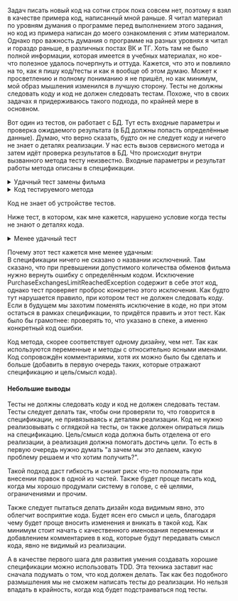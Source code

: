 Задач писать новый код на сотни строк пока совсем нет, поэтому я взял в качестве примера код, написанный мной раньше.
Я читал материал по уровням думания о программе перед выполнением этого задания, но код из примера написан до моего ознакомления с этим материалом.
Однако про важность думания о программе на разных уровнях я читал и гораздо раньше, в различных постах ВК и ТГ. Хоть там не было полной информации,
которая имеется в учебных материалах, но кое-что полезное удалось почерпнуть и оттуда.
Кажется, что это и повлияло на то, как я пишу код/тесты и как я вообще об этом думаю. Может к просветлению и полному пониманию я не пришёл, но как минимум, мой образ мышления изменился в лучшую сторону. 
Тесты не должны следовать коду и код не должен следовать тестам.
Похоже, что в своих задачах я придерживаюсь такого подхода, по крайней мере в основном.

Вот один из тестов, он работает с БД. Тут есть входные параметры и проверка ожидаемого результата (в БД должны попасть определённые данные).
Думаю, что верно сказать, будто он не следует коду и ничего не знает о деталях реализации. У нас есть вызов сервисного метода и затем идёт проверка результатов в БД.
Что происходит внутри вызванного метода тесту неизвестно. Входные параметры и результат работы метода описаны в спецификации.

<details>
<summary>Удачный тест замены фильма</summary>

```Java
    public void testExchangeContent() {
    String accountNumber = "NEW_PURCHASE_SAN";
    long contentId = 1212330L;
    long contentUsageRuleId = 2171992223L;
    long contentPackageIId = 123000L;
    long parentContentId = 12123244L;

    ExchangeParams exchangeParams = ExchangeParams.builder()
            .accountNumber(accountNumber)
            .contentName("Хищник")
            .contentId(contentId)
            .contentPackageIId(contentPackageIId)
            .contentUsageRuleId(contentUsageRuleId)
            .parentContentId(parentContentId)
            .superUid("ABC-XYZ-XZY")
            .build();

    purchaseService.contentExchange(exchangeParams);

    UsageDetails usageDetails = UsageDetails.builder()
            .type(UsageDetails.Type.EXCHANGE)
            .exchange(Exchange.builder()
                    .originPurchaseId(30024)
                    .originPurchaseDate(1715779325)
                    .parentPurchaseId(30024)
                    .count(1)
                    .build())
            .build();

    long exchangeId = session.getLastInsertId("PURCHASE");
    PurchaseDto purchase = purchaseDao.get(exchangeId);
    assertThat(purchase.getAccount().getNumber(), is(accountNumber));
    assertThat(purchase.getContentId(), is(contentId));
    assertThat(purchase.getContentUsageRuleId(), is(contentUsageRuleId));
    assertThat(purchase.getStatus(), is(Status.CONFIRMED));
    assertThat(purchase.getPrice(), is(0));
    assertThat(purchase.getUsageDetails(), is(usageDetails));


    long exchangeHistoryId = session.getLastInsertId("PURCHASE_HISTORY");
    PurchaseHistoryDto purchaseHistory = purchaseHistoryDao.get(exchangeHistoryId);
    assertThat(purchaseHistory.getAccount().getNumber(), is(accountNumber));
    assertThat(purchaseHistory.getContentId(), is(contentId));
    assertThat(purchaseHistory.getContentUsageRuleId(), is(contentUsageRuleId));
    assertThat(purchaseHistory.getStatus(), is(Status.CONFIRMED));
    assertThat(purchaseHistory.getPrice(), is(0));
    assertThat(purchaseHistory.getUsageDetails(), is(usageDetails));
    assertThat(purchaseHistory.getSourceType(), is(SourceType.EXCHANGE));
    assertThat(purchaseHistory.getWsResult(), is("success"));
    assertThat(purchaseHistory.getWsMethod(), is(PurchaseHistory.WS_METHOD_EXCHANGE));
    assertThat(purchaseHistory.getDeviceInfo().getMacAddress(), is("EE:EE:EE:00:EE:EE"));
    assertThat(purchaseHistory.getPurchaseId(), is(exchangeId));
    assertThat(purchaseHistory.getParentId(), is(40001L));

    PurchaseDto exchangedContent = purchaseDao.get(30024L);
    assertThat(exchangedContent.getStatus(), is(Status.EXCHANGED));
}
```

</details>

<details>
<summary>Код тестируемого метода</summary>

```Java
 /**
 * Обмен подключенного контента на новый.
 * <p/>
 * Возвращаем ошибку с кодом 2, если контент уже подключен.
 * Возвращаем ошибку с кодом 5, если превышено допустимое количество обменов.
 * Обновляем или добавляем запись в PURCHASE, в зависимости от того покупался такой контент ранее или нет.
 * Добавляем запись о подключении в PURCHASE_HISTORY.
 * <p/>
 * Варианты состояния обмениваемого контента:
 * 1. Контент приобретён, обмен ещё не выполнялся.
 *    Есть одна запись в PURCHASE (детальные условия, как это должно выглядеть в БД).
 * 2. Контент приобретён, ранее уже выполнялся обмен.
 *    Есть основная запись на покупку контента в PURCHASE (детальные условия, как это должно выглядеть в БД).
 *    Есть одна действующая запись об обмене контента в PURCHASE (детальные условия, как это должно выглядеть в БД).
 *    Прим.: если в PURCHASE есть несколько записей о покупке контента - берём последнюю.
 */
public void contentExchange(ExchangeParams rawParams) {
    ctx.getSession().doInTransaction(() -> {
        PurchaseParams params = exchangeParamsConverter.convert(rawParams);
        purchaseExistsValidator.validate(params);

        PurchaseDto exchangingContent = purchaseDao.findAllBySanAndFilters(params.getAccount().getAccountNumber(),
                        null, params.getExchangeContentId(), null, CONFIRMED, null, true)
                .stream()
                // Берём последнюю запись о покупке контента, который будем менять.
                .max(Comparator.comparing(PurchaseDto::getId, Long::compare))
                .orElseThrow(() -> new RuntimeException("Не найдено подходящего контента для обмена"));

        long originPurchaseId = wasExchange(exchangingContent)
                ? exchangingContent.getUsageDetails().getExchange().getOriginPurchaseId()
                : exchangingContent.getId();

        long originPurchaseDate = wasExchange(exchangingContent)
                ? exchangingContent.getUsageDetails().getExchange().getOriginPurchaseDate()
                : DateUtils.toInstant(exchangingContent.getStartDate());

        long exchangeCount = wasExchange(exchangingContent)
                ? exchangingContent.getUsageDetails().getExchange().getCount() + 1
                : 1;

        // Проверим, что не достигнут лимит обменов
        if (exchangeCount - 1 >= ConfigurationHelper.getIntProperty("content.exchange_limit", 10)) {
            throw new PurchaseExchangesLimitReachedException();
        }

        // Если требуемый контент уже подключался, то нужно обновить соответствующую запись, а не создавать новую.
        Optional<PurchaseDto> oldPurchase = purchaseDao.findBy(params.getAccount().getAccountNumber(),
                params.getContentId(),
                params.getContentPackage().getId(),
                params.getContentUsageRule().getId());

        Purchase purchase = toPurchaseConverter.convert(params).toBuilder()
                .usageDetails(UsageDetails.builder()
                        .type(UsageDetails.Type.EXCHANGE)
                        .exchange(Exchange.builder()
                                .originPurchaseId(originPurchaseId)
                                .originPurchaseDate(originPurchaseDate)
                                .parentPurchaseId(exchangingContent.getId())
                                .count(exchangeCount)
                                .build())
                        .build())
                .build();

        // Обновим статус покупки, если она есть, или запишем новую покупку
        long purchaseId;
        if (oldPurchase.isPresent()) {
            purchaseId = oldPurchase.get().getId();
            purchaseDao.update(purchaseDtoToPurchaseConverter.convert(oldPurchase.get())
                    .toBuilder()
                    .status(purchase.getStatus())
                    .startDate(purchase.getStartDate())
                    .endDate(purchase.getEndDate())
                    .price(purchase.getPrice())
                    .usageDetails(purchase.getUsageDetails())
                    .build());
        } else {
            purchaseId = purchaseDao.create(purchase);
        }

        // Обновим статус контента, который заменили
        purchaseDao.update(purchaseDtoToPurchaseConverter.convert(exchangingContent).toBuilder()
                .status(EXCHANGED)
                .build());

        PurchaseHistoryDto originPurchaseHistory = purchaseHistoryDao.getByPurchaseIdAndUsageType(
                originPurchaseId, PURCHASE);

        // Сделаем запись в историю покупок.
        purchaseHistoryDao.create(toPurchaseHistoryConverter.convert(params).toBuilder()
                .purchaseId(purchaseId)
                .parentId(originPurchaseHistory.getId())
                .wsResult("success")
                .status(CONFIRMED)
                .usageDetails(purchase.getUsageDetails())
                .build());

        messageService.sendPurchasesChangedNotification(params.getAccount().getAccountNumber());
    });
}
```

</details>

Код не знает об устройстве тестов.

Ниже тест, в котором, как мне кажется, нарушено условие когда тесты не знают о деталях кода.

<details>
<summary>Менее удачный тест</summary>

```Java
    public void testExchangeContentWithExchangeLimitOverflow() {
    ConfigurationHelper.setProperty("content.exchange_limit", "1");

    ExchangeParams exchangeParams = ExchangeParams.builder()
            .accountNumber("NEW_PURCHASE_SAN")
            .contentName("Хищник")
            .contentId(1212321L)
            .contentPackageIId(4444444L)
            .contentUsageRuleId(2222222L)
            .parentContentId(33333232L)
            .superUid("ABC-XYZ-XZY")
            .build();

    assertThrows(PurchaseExchangesLimitReachedException.class, () -> purchaseService.contentExchange(exchangeParams));
}
```

</details>

Почему этот тест кажется мне менее удачным:  
В спецификации ничего не сказано о названии исключений. Там сказано, что при превышении допустимого количества обменов фильма нужно вернуть ошибку с определённым кодом.
Исключение PurchaseExchangesLimitReachedException содержит в себе этот код, однако тест проверяет проброс конкретно этого исключения. 
Как будто тут нарушается правило, при котором тест не должен следовать коду.
Если в будущем мы захотим поменять исключение в коде, но при этом остаться в рамках спецификации, то придётся править и этот тест.
Как было бы грамотнее: проверять то, что указано в спеке, а именно конкретный код ошибки.

Код метода, скорее соответствует одному дизайну, чем нет. Так как используются переменные и методы с относительно ясными именами. 
Код сопровождён комментариями, хотя их можно было бы сделать и больше (добавить в первую очередь таких, которые отражают спецификацию и цель/смысл кода).

#### Небольшие выводы
Тесты не должны следовать коду и код не должен следовать тестам. 
Тесты следует делать так, чтобы они проверяли то, что говорится в спецификации, не привязываясь к деталям реализации. 
Код не нужно реализовывать с оглядкой на тесты, он также должен опираться лишь на спецификацию. 
Цель/смысл кода должна быть отделена от его реализации, а реализация должна помогать достичь цели. То есть в первую очередь нужно думать "а зачем мы это делаем, какую проблему решаем и что хотим получить?". 

Такой подход даст гибкость и снизит риск что-то поломать при внесении правок в одной из частей. Также будет проще писать код, когда мы хорошо продумали систему в голове, с её целями, ограничениями и прочим. 

Также следует пытаться делать дизайн кода видимым явно, это облегчит восприятие кода. Будет ясен его смысл и цель, благодаря чему будет проще вносить изменения и вникать в такой код. 
Как минимум стоит начать с качественного именования переменных и добавлением комментариев в код, которые будут передавать смысл кода, явно не видимый из реализации.

А в качестве первого шага для развития умения создавать хорошие спецификации можно использовать TDD. Эта техника заставит нас сначала подумать о том, что код должен делать.
Так как без подобного размышления мы не сможем написать тесты до реализации. Но нельзя впадать в крайность, когда код будет подстраиваться под тесты.